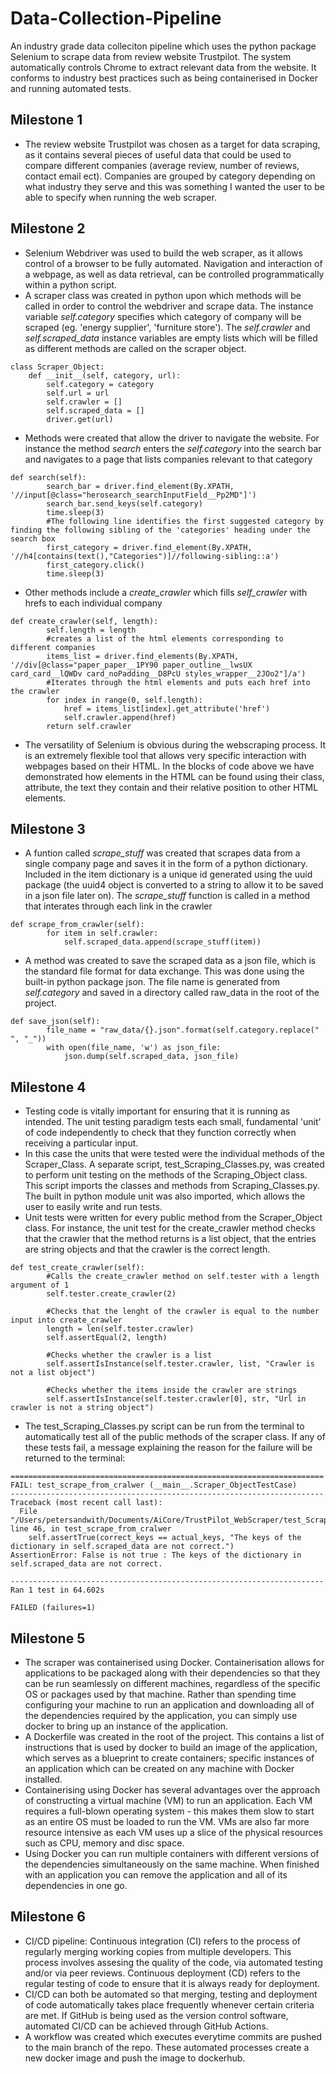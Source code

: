 # Data-Collection-Pipeline
An industry grade data colleciton pipeline which uses the python package Selenium to scrape data from review website Trustpilot. The system automatically controls Chrome to extract relevant data from the website. It conforms to industry best practices such as being containerised in Docker and running automated tests.

## Milestone 1
- The review website Trustpilot was chosen as a target for data scraping, as it contains several pieces of useful data that could be used to compare different companies (average review, number of reviews, contact email ect). Companies are grouped by category depending on what industry they serve and this was something I wanted the user to be able to specify when running the web scraper.

## Milestone 2
- Selenium Webdriver was used to build the web scraper, as it allows control of a browser to be fully automated. Navigation and interaction of a webpage, as well as data retrieval, can be controlled programmatically within a python script.
- A scraper class was created in python upon which methods will be called in order to control the webdriver and scrape data. The instance variable *self.category* specifies which category of company will be scraped (eg. 'energy supplier', 'furniture store'). The *self.crawler* and *self.scraped_data* instance variables are empty lists which will be filled as different methods are called on the scraper object.
```
class Scraper_Object:
    def __init__(self, category, url):
        self.category = category
        self.url = url
        self.crawler = []
        self.scraped_data = []
        driver.get(url)
```
- Methods were created that allow the driver to navigate the website. For instance the method *search* enters the *self.category* into the search bar and navigates to a page that lists companies relevant to that category
```
def search(self):
        search_bar = driver.find_element(By.XPATH, '//input[@class="herosearch_searchInputField__Pp2MD"]')
        search_bar.send_keys(self.category)
        time.sleep(3)
        #The following line identifies the first suggested category by finding the following sibling of the 'categories' heading under the search box
        first_category = driver.find_element(By.XPATH, '//h4[contains(text(),"Categories")]//following-sibling::a')
        first_category.click()
        time.sleep(3)
```
- Other methods include a *create_crawler* which fills *self_crawler* with hrefs to each individual company
```
def create_crawler(self, length):
        self.length = length
        #creates a list of the html elements corresponding to different companies 
        items_list = driver.find_elements(By.XPATH, '//div[@class="paper_paper__1PY90 paper_outline__lwsUX card_card__lQWDv card_noPadding__D8PcU styles_wrapper__2JOo2"]/a')
        #Iterates through the html elements and puts each href into the crawler
        for index in range(0, self.length):
            href = items_list[index].get_attribute('href')
            self.crawler.append(href)
        return self.crawler
```
- The versatility of Selenium is obvious during the webscraping process. It is an extremely flexible tool that allows very specific interaction with webpages based on their HTML. In the blocks of code above we have demonstrated how elements in the HTML can be found using their class, attribute, the text they contain and their relative position to other HTML elements.

## Milestone 3
- A funtion called *scrape_stuff* was created that scrapes data from a single company page and saves it in the form of a python dictionary. Included in the item dictionary is a unique id generated using the uuid package (the uuid4 object is converted to a string to allow it to be saved in a json file later on). The *scrape_stuff* function is called in a method that interates through each link in the crawler
```
def scrape_from_crawler(self):
        for item in self.crawler:
            self.scraped_data.append(scrape_stuff(item))
```
- A method was created to save the scraped data as a json file, which is the standard file format for data exchange. This was done using the built-in python package json. The file name is generated from *self.category* and saved in a directory called raw_data in the root of the project.
```
def save_json(self):
        file_name = "raw_data/{}.json".format(self.category.replace(" ", "_"))
        with open(file_name, 'w') as json_file:
            json.dump(self.scraped_data, json_file)
```
## Milestone 4
- Testing code is vitally important for ensuring that it is running as intended. The unit testing paradigm tests each small, fundamental 'unit' of code independently to check that they function correctly when receiving a particular input.
- In this case the units that were tested were the individual methods of the Scraper_Class. A separate script, test_Scraping_Classes.py, was created to perform unit testing on the methods of the Scraping_Object class. This script imports the classes and methods from Scraping_Classes.py. The built in python module unit was also imported, which allows the user to easily write and run tests.
- Unit tests were written for every public method from the Scraper_Object class. For instance, the unit test for the create_crawler method checks that the crawler that the method returns is a list object, that the entries are string objects and that the crawler is the correct length. 
```
def test_create_crawler(self):
        #Calls the create_crawler method on self.tester with a length argument of 1
        self.tester.create_crawler(2)
    
        #Checks that the lenght of the crawler is equal to the number input into create_crawler
        length = len(self.tester.crawler)
        self.assertEqual(2, length)
        
        #Checks whether the crawler is a list
        self.assertIsInstance(self.tester.crawler, list, "Crawler is not a list object")
        
        #Checks whether the items inside the crawler are strings
        self.assertIsInstance(self.tester.crawler[0], str, "Url in crawler is not a string object")
```
- The test_Scraping_Classes.py script can be run from the terminal to automatically test all of the public methods of the scraper class. If any of these tests fail, a message explaining the reason for the failure will be returned to the terminal:
```
======================================================================
FAIL: test_scrape_from_cralwer (__main__.Scraper_ObjectTestCase)
----------------------------------------------------------------------
Traceback (most recent call last):
  File "/Users/petersandwith/Documents/AiCore/TrustPilot_WebScraper/test_Scraping_Classes.py", line 46, in test_scrape_from_cralwer
    self.assertTrue(correct_keys == actual_keys, "The keys of the dictionary in self.scraped_data are not correct.")
AssertionError: False is not true : The keys of the dictionary in self.scraped_data are not correct.

----------------------------------------------------------------------
Ran 1 test in 64.602s

FAILED (failures=1)
```
## Milestone 5
- The scraper was containerised using Docker. Containerisation allows for applications to be packaged along with their dependencies so that they can be run seamlessly on different machines, regardless of the specific OS or packages used by that machine. Rather than spending time configuring your machine to run an application and downloading all of the dependencies required by the application, you can simply use docker to bring up an instance of the application.
- A Dockerfile was created in the root of the project. This contains a list of instructions that is used by docker to build an image of the application, which serves as a blueprint to create containers; specific instances of an application which can be created on any machine with Docker installed. 
- Containerising using Docker has several advantages over the approach of constructing a virtual machine (VM) to run an application. Each VM requires a full-blown operating system - this makes them slow to start as an entire OS must be loaded to run the VM. VMs are also far more resource intensive as each VM uses up a slice of the physical resources such as CPU, memory and disc space. 
- Using Docker you can run multiple containers with different versions of the dependencies simultaneously on the same machine. When finished with an application you can remove the application and all of its dependencies in one go. 

## Milestone 6
- CI/CD pipeline: Continuous integration (CI) refers to the process of regularly merging working copies from multiple developers. This process involves assesing the quality of the code, via automated testing and/or via peer reviews. Continuous deployment (CD) refers to the regular testing of code to ensure that it is always ready for deployment.
- CI/CD can both be automated so that merging, testing and deployment of code automatically takes place frequently whenever certain criteria are met. If GitHub is being used as the version control software, automated CI/CD can be achieved through GitHub Actions. 
- A workflow was created which executes everytime commits are pushed to the main branch of the repo. These automated processes create a new docker image and push the image to dockerhub. 
